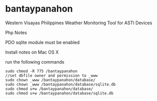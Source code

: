 # bantaypanahon
Western Visayas Philippines Weather Monitoring Tool for ASTI Devices

Php Notes

  PDO sqlite module must be enabled

Install notes on Mac OS X

  run the following commands
    
    sudo chmod -R 775 /bantaypanahon
    //set dbfile owner and permission to _www
    sudo chown _www /bantaypanahon/database/
    sudo chown _www /bantaypanahon/database/sqlite.db
    sudo chmod u+w /bantaypanahon/database/
    sudo chmod u+w /bantaypanahon/database/sqlite.db 
  
